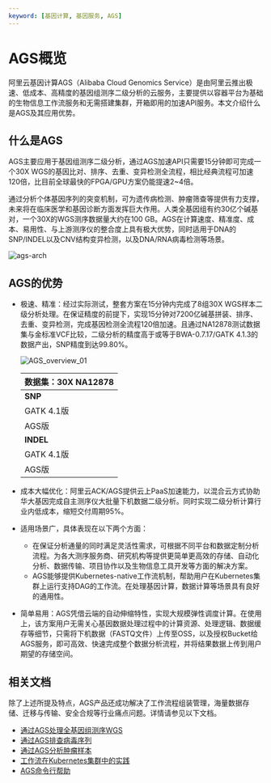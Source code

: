```yaml
---
keyword: [基因计算, 基因服务, AGS]
---
```


# AGS概览

阿里云基因计算AGS（Alibaba Cloud Genomics Service）是由阿里云推出极速、低成本、高精度的基因组测序二级分析的云服务，主要提供以容器平台为基础的生物信息工作流服务和无需搭建集群，开箱即用的加速API服务。本文介绍什么是AGS及其应用优势。

## 什么是AGS

AGS主要应用于基因组测序二级分析，通过AGS加速API只需要15分钟即可完成一个30X WGS的基因比对、排序、去重、变异检测全流程，相比经典流程可加速120倍，比目前全球最快的FPGA/GPU方案仍能提速2~4倍。

通过分析个体基因序列的突变机制，可为遗传病检测、肿瘤筛查等提供有力支撑，未来将在临床医学和基因诊断方面发挥巨大作用。人类全基因组有约30亿个碱基对，一个30X的WGS测序数据量大约在100 GB。AGS在计算速度、精准度、成本、易用性、与上游测序仪的整合度上具有极大优势，同时适用于DNA的SNP/INDEL以及CNV结构变异检测，以及DNA/RNA病毒检测等场景。

![ags-arch](https://static-aliyun-doc.oss-accelerate.aliyuncs.com/assets/img/zh-CN/9329449951/p93773.png)

## AGS的优势

-   极速、精准：经过实际测试，整套方案在15分钟内完成了8组30X WGS样本二级分析处理。在保证精度的前提下，实现15分钟对7200亿碱基拼装、排序、去重、变异检测，完成基因检测全流程120倍加速。且通过NA12878测试数据集与金标准VCF比较，二级分析的精度高于或等于BWA-0.7.17/GATK 4.1.3的数据产出，SNP精度到达99.80%。

    ![AGS_overview_01](https://static-aliyun-doc.oss-accelerate.aliyuncs.com/assets/img/zh-CN/9329449951/p88760.png)

    |数据集：30X NA12878|
    |---------------|
    |**SNP**|**RECALL**|**PRECISION**|**F1**|
    |GATK 4.1版|99.86%|99.79%|99.82%|
    |AGS版|99.86%|99.80%|99.83%|
    |**INDEL**|**RECALL**|**PRECISION**|**F1**|
    |GATK 4.1版|99.28%|99.70%|99.49%|
    |AGS版|99.27%|99.68%|99.47%|

-   成本大幅优化：阿里云ACK/AGS提供云上PaaS加速能力，以混合云方式协助华大基因完成自主测序仪大批量下机数据二级分析。同时实现二级分析计算行业内低成本，缩短交付周期95%。
-   适用场景广，具体表现在以下两个方面：
    -   在保证分析通量的同时满足灵活性需求，可根据不同平台和数据定制分析流程。为各大测序服务商、研究机构等提供更简单更高效的存储、自动化分析、数据传输、项目协作以及生物信息工具开发等方面的解决方案。
    -   AGS能够提供Kubernetes-native工作流机制，帮助用户在Kubernetes集群上运行支持DAG的工作流。在处理基因计算，数据计算等场景具有良好的通用性。
-   简单易用：AGS凭借云端的自动伸缩特性，实现大规模弹性调度计算。在使用上，该方案用户无需关心基因数据处理过程中的计算资源、处理逻辑、数据缓存等细节，只需将下机数据（FASTQ文件）上传至OSS，以及授权Bucket给AGS服务，即可高效、快速完成整个数据分析流程，并将结果数据上传到用户期望的存储空间。

## 相关文档

除了上述所提及特点，AGS产品还成功解决了工作流程组装管理，海量数据存储、迁移与传输、安全合规等行业痛点问题。详情请参见以下文档。

-   [通过AGS处理全基因组测序WGS](/intl.zh-CN/基因计算服务AGS用户指南/AGS无服务器化API加速/通过AGS处理全基因组测序WGS.md)
-   [通过AGS排查病毒序列](/intl.zh-CN/基因计算服务AGS用户指南/AGS无服务器化API加速/通过AGS排查病毒序列.md)
-   [通过AGS分析肿瘤样本](/intl.zh-CN/基因计算服务AGS用户指南/AGS无服务器化API加速/通过AGS分析肿瘤样本.md)
-   [工作流在Kubernetes集群中的实践](https://developer.aliyun.com/article/717193)
-   [AGS命令行帮助]()

